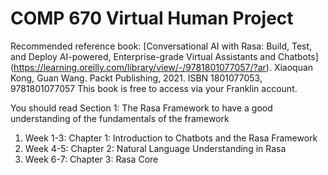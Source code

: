 # COMP 670 Virtual Human Project

Recommended reference book:
[Conversational AI with Rasa: Build, Test, and Deploy AI-powered, Enterprise-grade Virtual Assistants and Chatbots] (https://learning.oreilly.com/library/view/-/9781801077057/?ar). Xiaoquan Kong, Guan Wang. Packt Publishing, 2021. ISBN	1801077053, 9781801077057
This book is free to access via your Franklin account.


You should read Section 1: The Rasa Framework to have a good understanding of the fundamentals of the framework
1. Week 1-3: Chapter 1: Introduction to Chatbots and the Rasa Framework
2. Week 4-5: Chapter 2: Natural Language Understanding in Rasa
3. Week 6-7: Chapter 3: Rasa Core
